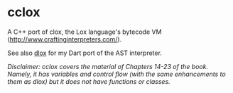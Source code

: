 # cclox

A C++ port of clox, the Lox language's bytecode VM (http://www.craftinginterpreters.com/).

See also [dlox](https://github.com/rkirsling/dlox) for my Dart port of the AST interpreter.

_Disclaimer: cclox covers the material of Chapters 14-23 of the book. Namely, it has variables and control flow (with the  same enhancements to them as dlox) but it does not have functions or classes._
